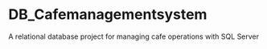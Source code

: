 # DB_Cafemanagementsystem
A relational database project for managing cafe operations with SQL Server
